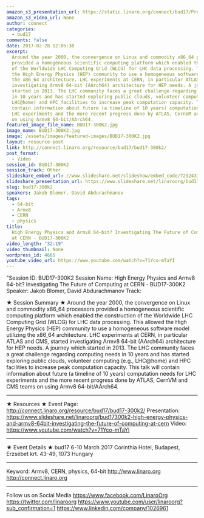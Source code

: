 ```yaml
---
amazon_s3_presentation_url: https://static.linaro.org/connect/bud17/Presentations/BUD17-300K2%20-%20High%20Energy%20Physics%20and%20ARMv8%2064-bit%20keynote.pdf
amazon_s3_video_url: None
author: connect
categories:
  - bud17
comments: false
date: 2017-02-28 12:05:38
excerpt:
  Around the year 2000, the convergence on Linux and commodity x86_64 processors
  provided a homogeneous scientific computing platform which enabled the construction
  of the Worldwide LHC Computing Grid (WLCG) for LHC data processing. This allowed
  the High Energy Physics (HEP) community to use a homogeneous software model utilizing
  the x86_64 architecture. LHC experiments at CERN, in particular ATLAS and CMS, started
  investigating Armv8 64-bit (AArch64) architecture for HEP needs. A journey which
  started in 2013. The LHC community faces a great challenge regarding computing needs
  in 10 years and has started exploring public clouds, volunteer computing (e.g.,
  LHC@home) and HPC facilities to increase peak computation capacity. This talk will
  contain information about future (a timeline of 10 years) computation needs for
  LHC experiments and the more recent progress done by ATLAS, CernVM and CMS teams
  on using Armv8 64-bit/AArch64.
featured_image_file_name: BUD17-300K2.jpg
image_name: BUD17-300K2.jpg
image: /assets/images/featured-images/BUD17-300K2.jpg
layout: resource-post
link: http://connect.linaro.org/resource/bud17/bud17-300k2/
post_format:
  - Video
session_id: BUD17-300K2
session_track: Other
slideshare_embed_url: //www.slideshare.net/slideshow/embed_code/72924313
slideshare_presentation_url: https://www.slideshare.net/linaroorg/bud17300k2-high-energy-physics-and-armv8-64bit-investigating-the-future-of-computing-at-cern
slug: bud17-300k2
speakers: Jakob Blomer, David Abdurachmanov
tags:
  - 64-bit
  - Armv8
  - CERN
  - physics
title:
  High Energy Physics and Armv8 64-bit? Investigating The Future of Computing
  at CERN - BUD17-300K2
video_length: "32:19"
video_thumbnail: None
wordpress_id: 4665
youtube_video_url: https://www.youtube.com/watch?v=71Yco-mTaYI
---
```


"Session ID: BUD17-300K2
Session Name: High Energy Physics and Armv8 64-bit? Investigating The Future of Computing at CERN - BUD17-300K2
Speaker: Jakob Blomer, David Abdurachmanov
Track:

★ Session Summary ★
Around the year 2000, the convergence on Linux and commodity x86_64 processors provided a homogeneous scientific computing platform which enabled the construction of the Worldwide LHC Computing Grid (WLCG) for LHC data processing. This allowed the High Energy Physics (HEP) community to use a homogeneous software model utilizing the x86_64 architecture. LHC experiments at CERN, in particular ATLAS and CMS, started investigating Armv8 64-bit (AArch64) architecture for HEP needs. A journey which started in 2013. The LHC community faces a great challenge regarding computing needs in 10 years and has started exploring public clouds, volunteer computing (e.g., LHC@home) and HPC facilities to increase peak computation capacity. This talk will contain information about future (a timeline of 10 years) computation needs for LHC experiments and the more recent progress done by ATLAS, CernVM and CMS teams on using Armv8 64-bit/AArch64.

---

★ Resources ★
Event Page: http://connect.linaro.org/resource/bud17/bud17-300k2/
Presentation: https://www.slideshare.net/linaroorg/bud17300k2-high-energy-physics-and-armv8-64bit-investigating-the-future-of-computing-at-cern
Video: https://www.youtube.com/watch?v=71Yco-mTaYI

---

★ Event Details ★
bud17
6-10 March 2017
Corinthia Hotel, Budapest,
Erzsébet krt. 43-49,
1073 Hungary

---

Keyword: Armv8, CERN, physics, 64-bit
http://www.linaro.org
http://connect.linaro.org

---

Follow us on Social Media
https://www.facebook.com/LinaroOrg
https://twitter.com/linaroorg
https://www.youtube.com/user/linaroorg?sub_confirmation=1
https://www.linkedin.com/company/1026961

